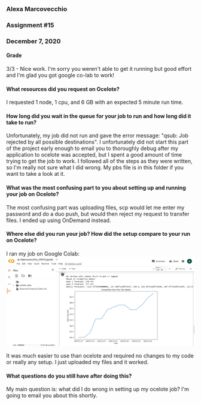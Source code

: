 ### Alexa Marcovecchio
### Assignment #15
### December 7, 2020

#### Grade
3/3  - Nice work. I'm sorry you weren't able to get it running but good effort and I'm glad you got google co-lab to work!


#### What resources did you request on Ocelote?

I requested 1 node, 1 cpu, and 6 GB with an expected 5 minute run time.

#### How long did you wait in the queue for your job to run and how long did it take to run?

Unfortunately, my job did not run and gave the error message: "qsub: Job rejected by all possible destinations".  I unfortunately did not start this part of the project early enough to email you to thoroughly debug after my application to ocelote was accepted, but I spent a good amount of time trying to get the job to work.  I followed all of the steps as they were written, so I'm really not sure what I did wrong.  My pbs file is in this folder if you want to take a look at it.

#### What was the most confusing part to you about setting up and running your job on Ocelote?

The most confusing part was uploading files, scp would let me enter my password and do a duo push, but would then reject my request to transfer files.  I ended up using OnDemand instead.

#### Where else did you run your job? How did the setup compare to your run on Ocelote?

I ran my job on Google Colab:
![](assets/Marcovecchio_HW15-b60234cd.png)

It was much easier to use than ocelote and required no changes to my code or really any setup.  I just uploaded my files and it worked.


#### What questions do you still have after doing this?

My main question is: what did I do wrong in setting up my ocelote job? I'm going to email you about this shortly.
